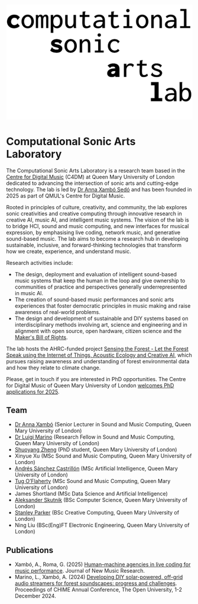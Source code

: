 ![](csal-logo.png)

# Computational Sonic Arts Laboratory

The Computational Sonic Arts Laboratory is a research team based in the [Centre for Digital Music](https://www.c4dm.eecs.qmul.ac.uk/) (C4DM) at Queen Mary University of London dedicated to advancing the intersection of sonic arts and cutting-edge technology. The lab is led by [Dr Anna Xambó Sedó](https://www.c4dm.eecs.qmul.ac.uk/) and has been founded in 2025 as part of QMUL's Centre for Digital Music. 

Rooted in principles of culture, creativity, and community, the lab explores sonic creativities and creative computing through innovative research in creative AI, music AI, and intelligent music systems. The vision of the lab is to bridge HCI, sound and music computing, and new interfaces for musical expression, by emphasising live coding, network music, and generative sound-based music. The lab aims to become a research hub in developing sustainable, inclusive, and forward-thinking technologies that transform how we create, experience, and understand music.

Research activities include:

* The design, deployment and evaluation of intelligent sound-based music systems that keep the human in the loop and give ownership to communities of practice and perspectives generally underrepresented in music AI. 
* The creation of sound-based music performances and sonic arts experiences that foster democratic principles in music making and raise awareness of real-world problems.
* The design and development of sustainable and DIY systems based on interdisciplinary methods involving art, science and engineering and in alignment with open source, open hardware, citizen science and the [Maker's Bill of Rights](https://makezine.com/article/maker-news/the-makers-bill-of-rights/). 

The lab hosts the AHRC-funded project [Sensing the Forest - Let the Forest Speak using the Internet of Things, Acoustic Ecology and Creative AI](https://sensingtheforest.github.io/), which pursues raising awareness and understanding of forest environmental data and how they relate to climate change.

Please, get in touch if you are interested in PhD opportunities. The Centre for Digital Music of Queen Mary University of London [welcomes PhD applications for 2025](https://www.c4dm.eecs.qmul.ac.uk/get-involved/). 

## Team

* [Dr Anna Xambó](https://annaxambo.me/) (Senior Lecturer in Sound and Music Computing, Queen Mary University of London)
* [Dr Luigi Marino](http://www.luigimarino.net/) (Research Fellow in Sound and Music Computing, Queen Mary University of London)
* [Shuoyang Zheng](https://jasperzheng.cc/) (PhD student, Queen Mary University of London)
* Xinyue Xu (MSc Sound and Music Computing, Queen Mary University of London)
* [Andrés Sánchez Castrillón](https://www.linkedin.com/in/andres-sanchez-59a8331a6/) (MSc Artificial Intelligence, Queen Mary University of London)
* [Tug O’Flaherty](https://tugoflaherty.com/) (MSc Sound and Music Computing, Queen Mary University of London)
* James Shortland (MSc Data Science and Artificial Intelligence)
* [Aleksander Skutnik](https://www.linkedin.com/in/aleksander-skutnik-1a05a625a/) (BSc Computer Science, Queen Mary University of London)
* [Stanley Parker](https://www.linkedin.com/in/stanley-parker-43113425a) (BSc Creative Computing, Queen Mary University of London)
* Ning Liu (BSc(Eng)FT Electronic Engineering, Queen Mary University of London)

## Publications

* Xambó, A., Roma, G. (2025) [Human–machine agencies in live coding for music performance](https://www.tandfonline.com/doi/full/10.1080/09298215.2024.2442355). Journal of New Music Research.
* Marino, L., Xambó, A. (2024) [Developing DIY solar-powered, off-grid audio streamers for forest soundscapes: progress and challenges](https://static1.squarespace.com/static/6227c31a43daf21135453605/t/673e659f730d2433d5916462/1732142495610/21+Luigi+Marino+and+Anna+Xambo%CC%81.pdf). Proceedings of CHIME Annual Conference, The Open University, 1-2 December 2024.
